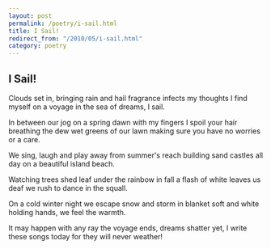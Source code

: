 ```yaml
---
layout: post
permalink: /poetry/i-sail.html
title: I Sail!
redirect_from: "/2010/05/i-sail.html"
category: poetry
---
```


I Sail!
-------

Clouds set in, bringing rain and hail
fragrance infects my thoughts
I find myself on a voyage
in the sea of dreams, I sail.

In between our jog on a spring dawn
with my fingers I spoil your hair
breathing the dew wet greens of our lawn
making sure you have no worries or a care.

We sing, laugh and play
away from summer's reach
building sand castles all day
on a beautiful island beach.

Watching trees shed leaf
under the rainbow in fall
a flash of white leaves us deaf
we rush to dance in the squall.

On a cold winter night
we escape snow and storm
in blanket soft and white
holding hands, we feel the warmth.

It may happen with any ray
the voyage ends, dreams shatter
yet, I write these songs today
for they will never weather!